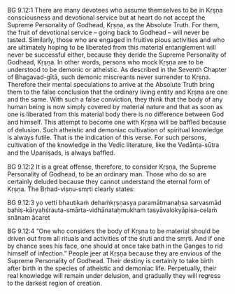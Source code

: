 BG 9.12:1	There are many devotees who assume themselves to be in Kṛṣṇa consciousness and devotional service but at heart do not accept the Supreme Personality of Godhead, Kṛṣṇa, as the Absolute Truth. For them, the fruit of devotional service – going back to Godhead – will never be tasted. Similarly, those who are engaged in fruitive pious activities and who are ultimately hoping to be liberated from this material entanglement will never be successful either, because they deride the Supreme Personality of Godhead, Kṛṣṇa. In other words, persons who mock Kṛṣṇa are to be understood to be demonic or atheistic. As described in the Seventh Chapter of Bhagavad-gītā, such demonic miscreants never surrender to Kṛṣṇa. Therefore their mental speculations to arrive at the Absolute Truth bring them to the false conclusion that the ordinary living entity and Kṛṣṇa are one and the same. With such a false conviction, they think that the body of any human being is now simply covered by material nature and that as soon as one is liberated from this material body there is no difference between God and himself. This attempt to become one with Kṛṣṇa will be bafﬂed because of delusion. Such atheistic and demoniac cultivation of spiritual knowledge is always futile. That is the indication of this verse. For such persons, cultivation of the knowledge in the Vedic literature, like the Vedānta-sūtra and the Upaniṣads, is always bafﬂed.

BG 9.12:2	It is a great offense, therefore, to consider Kṛṣṇa, the Supreme Personality of Godhead, to be an ordinary man. Those who do so are certainly deluded because they cannot understand the eternal form of Kṛṣṇa. The Bṛhad-viṣṇu-smṛti clearly states:

BG 9.12:3	yo vetti bhautikaṁ dehaṁkṛṣṇasya paramātmanaḥsa sarvasmād bahiṣ-kāryaḥśrauta-smārta-vidhānataḥmukhaṁ tasyāvalokyāpisa-celaṁ snānam ācaret

BG 9.12:4	“One who considers the body of Kṛṣṇa to be material should be driven out from all rituals and activities of the śruti and the smṛti. And if one by chance sees his face, one should at once take bath in the Ganges to rid himself of infection.” People jeer at Kṛṣṇa because they are envious of the Supreme Personality of Godhead. Their destiny is certainly to take birth after birth in the species of atheistic and demoniac life. Perpetually, their real knowledge will remain under delusion, and gradually they will regress to the darkest region of creation.